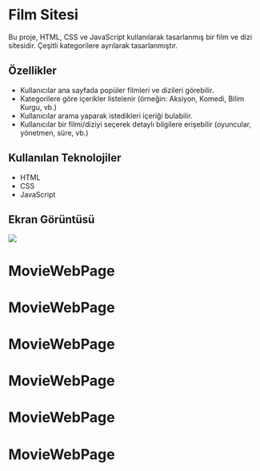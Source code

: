 <h1>Film Sitesi</h1>

Bu proje, HTML, CSS ve JavaScript kullanılarak tasarlanmış bir film ve dizi sitesidir. Çeşitli kategorilere ayrılarak tasarlanmıştır.

<h2> Özellikler </h2>

<ul>
<li>Kullanıcılar ana sayfada popüler filmleri ve dizileri görebilir. </li>
<li> Kategorilere göre içerikler listelenir (örneğin: Aksiyon, Komedi, Bilim Kurgu, vb.)</li>
<li>Kullanıcılar arama yaparak istedikleri içeriği bulabilir. </li>
<li>Kullanıcılar bir filmi/diziyi seçerek detaylı bilgilere erişebilir (oyuncular, yönetmen, süre, vb.) </li>

</ul>

<h2> Kullanılan Teknolojiler </h2>
<ul>
<li>HTML</li>
<li>CSS</li>
<li>JavaScript</li>
</ul>


<h2>Ekran Görüntüsü</h2>

![](ekran.gif)
# MovieWebPage
# MovieWebPage
# MovieWebPage
# MovieWebPage
# MovieWebPage
# MovieWebPage
